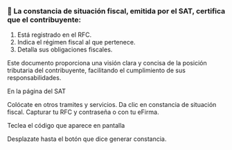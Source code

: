 ### 📄 La constancia de situación fiscal, emitida por el SAT, certifica que el contribuyente:
1. Está registrado en el RFC.
2. Indica el régimen fiscal al que pertenece.
3. Detalla sus obligaciones fiscales. 

Este documento proporciona una visión clara y concisa de la posición tributaria del contribuyente, facilitando el cumplimiento de sus responsabilidades. 

En la página del SAT 

Colócate en otros tramites y servicios. 
Da clic en constancia de situación fiscal.
Capturar tu RFC y contraseña o con tu eFirma. 

Teclea el código que aparece en pantalla

Desplazate hasta el botón que dice generar constancia. 

















